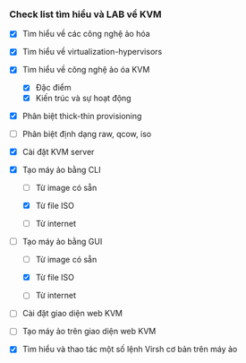 ### Check list tìm hiểu và LAB về KVM

- [x] Tìm hiểu về các công nghệ ảo hóa

- [x] Tìm hiểu về virtualization-hypervisors

- [x] Tìm hiểu về công nghệ ảo óa KVM

	+ [x] Đặc điểm
	+ [x] Kiến trúc và sự hoạt động

- [x] Phân biệt thick-thin provisioning

- [ ] Phân biệt định dạng raw, qcow, iso

- [x] Cài đặt KVM server

- [x] Tạo máy ảo bằng CLI

	+ [ ] Từ image có sẵn
	
	+ [x] Từ file ISO
	
	+ [ ] Từ internet

- [ ] Tạo máy ảo bằng GUI

	+ [ ] Từ image có sẵn
	
	+ [x] Từ file ISO
	
	+ [ ] Từ internet
	
- [ ] Cài đặt giao diện web KVM

- [ ] Tạo máy ảo trên giao diện web KVM

- [x] Tìm hiểu và thao tác một số lệnh Virsh cơ bản trên máy ảo

